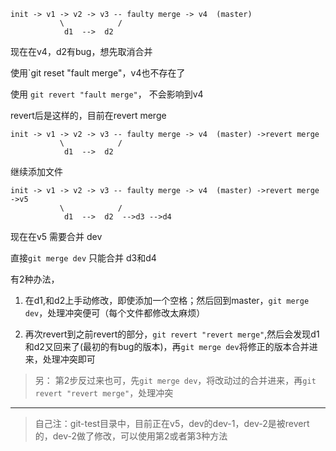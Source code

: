 ```
init -> v1 -> v2 -> v3 -- faulty merge -> v4  (master)
           \            /                     
            d1  -->  d2                                   
```
现在在v4，d2有bug，想先取消合并

使用`git reset "fault merge"，v4也不存在了

使用 `git revert "fault merge"`， 不会影响到v4

revert后是这样的，目前在revert merge
```
init -> v1 -> v2 -> v3 -- faulty merge -> v4  (master) ->revert merge
           \            /                     
            d1  -->  d2  
```
继续添加文件

```
init -> v1 -> v2 -> v3 -- faulty merge -> v4  (master) ->revert merge ->v5
           \            /                     
            d1  -->  d2  -->d3 -->d4
```
现在在v5 需要合并 dev

直接`git merge dev` 只能合并 d3和d4

有2种办法，
1. 在d1,和d2上手动修改，即使添加一个空格；然后回到master，`git merge dev`，处理冲突便可（每个文件都修改太麻烦）

2. 再次revert到之前revert的部分，`git revert "revert merge"`,然后会发现d1和d2又回来了(最初的有bug的版本)，再`git merge dev`将修正的版本合并进来，处理冲突即可

>另： 第2步反过来也可，先`git merge dev`，将改动过的合并进来，再`git revert "revert merge"`，处理冲突

---------------

>自己注：git-test目录中，目前正在v5，dev的dev-1，dev-2是被revert的，dev-2做了修改，可以使用第2或者第3种方法